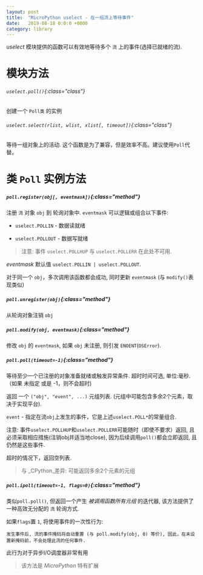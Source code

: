 ```yaml
---
layout: post
title:  "MicroPython uselect - 在一组流上等待事件"
date:   2019-08-18 0:0:0 +0000
category: library
---
```


*uselect* 模块提供的函数可以有效地等待多个 `流` 上的事件(选择已就绪的流).


模块方法
=========

###### `uselect.poll()`{:class="class"}

创建一个 `Poll类` 的实例

###### `uselect.select(rlist, wlist, xlist[, timeout])`{:class="class"}

等待一组对象上的活动. 这个函数是为了兼容，但是效率不高。建议使用`Poll`代替。


类 `Poll` 实例方法
=================

##### `poll.register(obj[, eventmask])`{:class="method"}

注册 `流` 对象 `obj` 到 轮询对象中. `eventmask` 可以逻辑或组合以下事件:

* `uselect.POLLIN`  - 数据读就绪

* `uselect.POLLOUT` - 数据写就绪

> 注意: 事件 `uselect.POLLHUP` 与 `uselect.POLLERR` 在此处不可用.

*eventmask* 默认值 `uselect.POLLIN | uselect.POLLOUT`.

对于同一个 `obj`，多次调用该函数都会成功, 同时更新 `eventmask` (与 `modify()`表现类似)

##### `poll.unregister(obj)`{:class="method"}

从轮询对象注销 `obj`


##### `poll.modify(obj, eventmask)`{:class="method"}

修改 `obj` 的 `eventmask`, 如果 `obj` 未注册, 则引发 `ENOENT`(`OSError`).

##### `poll.poll(timeout=-1)`{:class="method"}

等待至少一个已注册的对象准备就绪或触发异常条件. 超时时间可选, 单位:毫秒.（如果 未指定 或是 -1，则不会超时)

返回 一个 `("obj", "event", ...)` 元组列表. (元组中可能包含多余2个元素，取决于实现平台).

`event` - 指定在流`obj`上发生的事件，它是上述`uselect.POLL*`的常量组合.

注意: 事件`uselect.POLLHUP`和`uselect.POLLERR`可能随时（即使不要求）返回, 且必须采取相应措施(注销obj并适当地close), 因为后续调用`poll()`都会立即返回, 且仍然是这些事件.

超时的情况下，返回空列表.

> 与 _CPython_差异: 可能返回多余2个元素的元组

##### `poll.ipoll(timeout=-1, flags=0)`{:class="method"}


类似`poll.poll()`, 但返回一个产生 *被调用函数所有元组* 的迭代器, 该方法提供了一种高效无分配的 `流` 轮询方式.

如果`flags`置 `1`, 将使用事件的一次性行为:   

    发生事件后, 流的事件掩码将自动重置 (与 poll.modify(obj, 0) 等价), 因此，在未设置新掩码前，不会处理此流的任何事件.

此行为对于异步I/O调度器非常有用

>   该方法是 *MicroPython* 特有扩展

